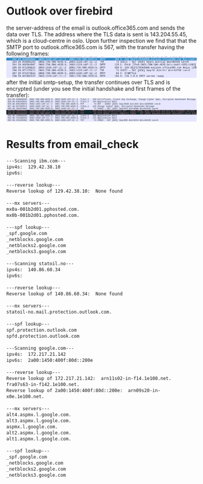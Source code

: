 # Outlook over firebird
the server-address of the email is outlook.office365.com and sends the data over TLS.
The address where the TLS data is sent is 143.204.55.45, which is a cloud-centre in oslo. Upon further
inspection we find that that the SMTP port to outlook.office365.com is 567, with the transfer having
the following frames: 
![wireshark_screenshot](./smtp.png)
after the initial smtp-setup, the transfer continues over TLS and is encrypted 
(under you see the initial handshake and first frames of the transfer):
![tls_encrypted](./tls.png)

# Results from email_check

```console
---Scanning ibm.com---
ipv4s:  129.42.38.10
ipv6s: 

---reverse lookup---
Reverse lookup of 129.42.38.10:  None found

---mx servers---
mx0a-001b2d01.pphosted.com.
mx0b-001b2d01.pphosted.com.

---spf lookup---
_spf.google.com
_netblocks.google.com
_netblocks2.google.com
_netblocks3.google.com

---Scanning statoil.no---
ipv4s:  140.86.60.34
ipv6s: 

---reverse lookup---
Reverse lookup of 140.86.60.34:  None found

---mx servers---
statoil-no.mail.protection.outlook.com.

---spf lookup---
spf.protection.outlook.com
spfd.protection.outlook.com

---Scanning google.com---
ipv4s:  172.217.21.142
ipv6s:  2a00:1450:400f:80d::200e

---reverse lookup---
Reverse lookup of 172.217.21.142:  arn11s02-in-f14.1e100.net. fra07s63-in-f142.1e100.net.
Reverse lookup of 2a00:1450:400f:80d::200e:  arn09s20-in-x0e.1e100.net.

---mx servers---
alt4.aspmx.l.google.com.
alt3.aspmx.l.google.com.
aspmx.l.google.com.
alt2.aspmx.l.google.com.
alt1.aspmx.l.google.com.

---spf lookup---
_spf.google.com
_netblocks.google.com
_netblocks2.google.com
_netblocks3.google.com


```